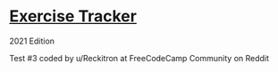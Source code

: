 # [Exercise Tracker](https://www.freecodecamp.org/learn/apis-and-microservices/apis-and-microservices-projects/exercise-tracker)

2021 Edition

Test #3 coded by u/Reckitron at FreeCodeCamp Community on Reddit
